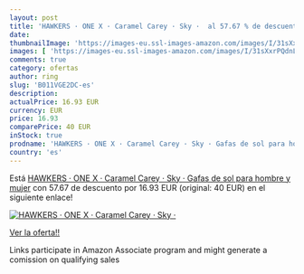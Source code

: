 ```yaml
---
layout: post
title: 'HAWKERS · ONE X · Caramel Carey · Sky ·  al 57.67 % de descuento'
date: 
thumbnailImage: 'https://images-eu.ssl-images-amazon.com/images/I/31sXxrPQdnL._SL200_.jpg'
images: [ 'https://images-eu.ssl-images-amazon.com/images/I/31sXxrPQdnL._SL200_.jpg' ]
comments: true
category: ofertas
author: ring
slug: 'B011VGE2DC-es'
description:
actualPrice: 16.93 EUR
currency: EUR
price: 16.93
comparePrice: 40 EUR
inStock: true
prodname: 'HAWKERS · ONE X · Caramel Carey · Sky · Gafas de sol para hombre y mujer'
country: 'es'
---
```


Está [HAWKERS · ONE X · Caramel Carey · Sky · Gafas de sol para hombre y mujer](https://www.amazon.es/dp/B011VGE2DC/?tag=tolees-21) con 57.67 de descuento por 16.93 EUR (original: 40 EUR) en el siguiente enlace!

[![HAWKERS · ONE X · Caramel Carey · Sky · ](https://images-eu.ssl-images-amazon.com/images/I/31sXxrPQdnL._SL200_.jpg)](https://www.amazon.es/dp/B011VGE2DC/?tag=tolees-21)

[Ver la oferta!!](https://www.amazon.es/dp/B011VGE2DC/?tag=tolees-21)

Links participate in Amazon Associate program and might generate a comission on qualifying sales


